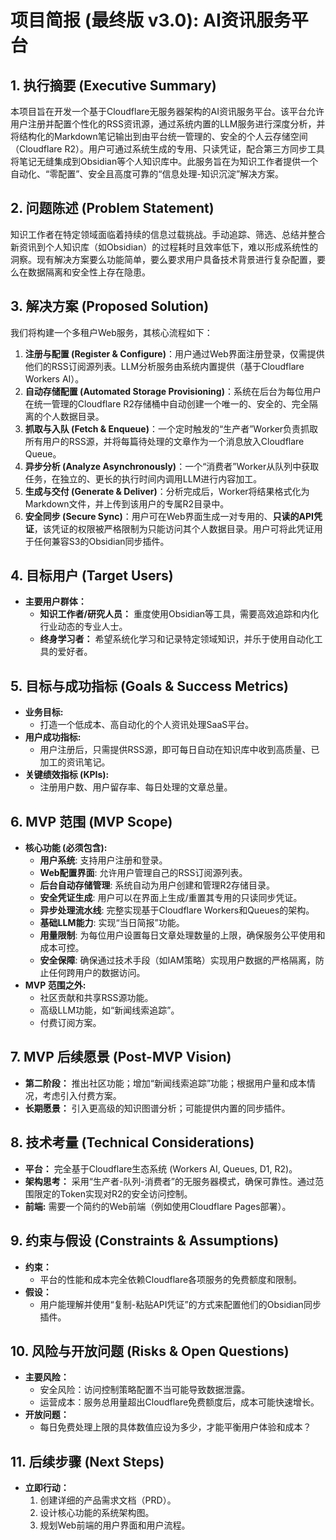 # **项目简报 (最终版 v3.0): AI资讯服务平台**





## **1. 执行摘要 (Executive Summary)**



本项目旨在开发一个基于Cloudflare无服务器架构的AI资讯服务平台。该平台允许用户注册并配置个性化的RSS资讯源，通过系统内置的LLM服务进行深度分析，并将结构化的Markdown笔记输出到由平台统一管理的、安全的个人云存储空间（Cloudflare R2）。用户可通过系统生成的专用、只读凭证，配合第三方同步工具将笔记无缝集成到Obsidian等个人知识库中。此服务旨在为知识工作者提供一个自动化、“零配置”、安全且高度可靠的“信息处理-知识沉淀”解决方案。



## **2. 问题陈述 (Problem Statement)**



知识工作者在特定领域面临着持续的信息过载挑战。手动追踪、筛选、总结并整合新资讯到个人知识库（如Obsidian）的过程耗时且效率低下，难以形成系统性的洞察。现有解决方案要么功能简单，要么要求用户具备技术背景进行复杂配置，要么在数据隔离和安全性上存在隐患。



## **3. 解决方案 (Proposed Solution)**



我们将构建一个多租户Web服务，其核心流程如下：

1. **注册与配置 (Register & Configure)**：用户通过Web界面注册登录，仅需提供他们的RSS订阅源列表。LLM分析服务由系统内置提供（基于Cloudflare Workers AI）。
2. **自动存储配置 (Automated Storage Provisioning)**：系统在后台为每位用户在统一管理的Cloudflare R2存储桶中自动创建一个唯一的、安全的、完全隔离的个人数据目录。
3. **抓取与入队 (Fetch & Enqueue)**：一个定时触发的“生产者”Worker负责抓取所有用户的RSS源，并将每篇待处理的文章作为一个消息放入Cloudflare Queue。
4. **异步分析 (Analyze Asynchronously)**：一个“消费者”Worker从队列中获取任务，在独立的、更长的执行时间内调用LLM进行内容加工。
5. **生成与交付 (Generate & Deliver)**：分析完成后，Worker将结果格式化为Markdown文件，并上传到该用户的专属R2目录中。
6. **安全同步 (Secure Sync)**：用户可在Web界面生成一对专用的、**只读的API凭证**，该凭证的权限被严格限制为只能访问其个人数据目录。用户可将此凭证用于任何兼容S3的Obsidian同步插件。



## **4. 目标用户 (Target Users)**



- **主要用户群体：**
  - **知识工作者/研究人员：** 重度使用Obsidian等工具，需要高效追踪和内化行业动态的专业人士。
  - **终身学习者：** 希望系统化学习和记录特定领域知识，并乐于使用自动化工具的爱好者。



## **5. 目标与成功指标 (Goals & Success Metrics)**



- **业务目标:**
  - 打造一个低成本、高自动化的个人资讯处理SaaS平台。
- **用户成功指标:**
  - 用户注册后，只需提供RSS源，即可每日自动在知识库中收到高质量、已加工的资讯笔记。
- **关键绩效指标 (KPIs):**
  - 注册用户数、用户留存率、每日处理的文章总量。



## **6. MVP 范围 (MVP Scope)**



- **核心功能 (必须包含):**
  - **用户系统**: 支持用户注册和登录。
  - **Web配置界面**: 允许用户管理自己的RSS订阅源列表。
  - **后台自动存储管理**: 系统自动为用户创建和管理R2存储目录。
  - **安全凭证生成**: 用户可以在界面上生成/重置其专用的只读同步凭证。
  - **异步处理流水线**: 完整实现基于Cloudflare Workers和Queues的架构。
  - **基础LLM能力**: 实现“当日简报”功能。
  - **用量限制**: 为每位用户设置每日文章处理数量的上限，确保服务公平使用和成本可控。
  - **安全保障**: 确保通过技术手段（如IAM策略）实现用户数据的严格隔离，防止任何跨用户的数据访问。
- **MVP 范围之外:**
  - 社区贡献和共享RSS源功能。
  - 高级LLM功能，如“新闻线索追踪”。
  - 付费订阅方案。



## **7. MVP 后续愿景 (Post-MVP Vision)**



- **第二阶段：** 推出社区功能；增加“新闻线索追踪”功能；根据用户量和成本情况，考虑引入付费方案。
- **长期愿景：** 引入更高级的知识图谱分析；可能提供内置的同步插件。



## **8. 技术考量 (Technical Considerations)**



- **平台：** 完全基于Cloudflare生态系统 (Workers AI, Queues, D1, R2)。
- **架构思考：** 采用“生产者-队列-消费者”的无服务器模式，确保可靠性。通过范围限定的Token实现对R2的安全访问控制。
- **前端:** 需要一个简约的Web前端（例如使用Cloudflare Pages部署）。



## **9. 约束与假设 (Constraints & Assumptions)**



- **约束：**
  - 平台的性能和成本完全依赖Cloudflare各项服务的免费额度和限制。
- **假设：**
  - 用户能理解并使用“复制-粘贴API凭证”的方式来配置他们的Obsidian同步插件。



## **10. 风险与开放问题 (Risks & Open Questions)**



- **主要风险：**
  - 安全风险：访问控制策略配置不当可能导致数据泄露。
  - 运营成本：服务总用量超出Cloudflare免费额度后，成本可能快速增长。
- **开放问题：**
  - 每日免费处理上限的具体数值应设为多少，才能平衡用户体验和成本？



## **11. 后续步骤 (Next Steps)**



- **立即行动：**
  1. 创建详细的产品需求文档（PRD）。
  2. 设计核心功能的系统架构图。
  3. 规划Web前端的用户界面和用户流程。